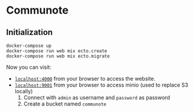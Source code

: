 # Communote

## Initialization 
```
docker-compose up
docker-compose run web mix ecto.create
docker-compose run web mix ecto.migrate
```

Now you can visit:
- [`localhost:4000`](http://localhost:4000) from your browser to access the website.
- [`localhost:9001`](http://localhost:9011) from your browser to access minio (used to replace S3 locally)
    1. Connect with `admin` as username and `password` as password
    2. Create a bucket named `communote`
